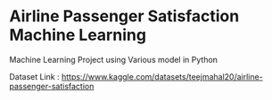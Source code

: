 # Airline Passenger Satisfaction Machine Learning 
Machine Learning Project using Various model in Python

Dataset Link : https://www.kaggle.com/datasets/teejmahal20/airline-passenger-satisfaction
